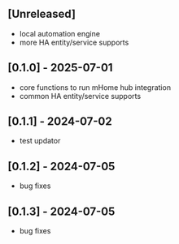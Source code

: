 ## [Unreleased]
- local automation engine
- more HA entity/service supports

## [0.1.0] - 2025-07-01
- core functions to run mHome hub integration
- common HA entity/service supports

## [0.1.1] - 2024-07-02
- test updator

## [0.1.2] - 2024-07-05
- bug fixes

## [0.1.3] - 2024-07-05
- bug fixes